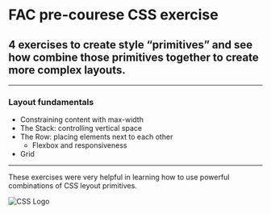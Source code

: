 # **FAC pre-courese CSS exercise**
## 4 exercises to create style “primitives” and see how combine those primitives together to create more complex layouts. 
--- 
### Layout fundamentals

* Constraining content with max-width 
* The Stack: controlling vertical space  
* The Row: placing elements next to each other 
    * Flexbox and responsiveness
* Grid 

---
These exercises were very helpful in learning how to use powerful combinations of CSS leyout primitives. 

![CSS Logo](https://upload.wikimedia.org/wikipedia/commons/3/3d/CSS.3.svg)